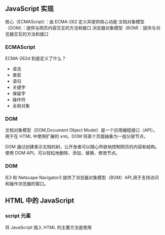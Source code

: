 ## JavaScript 实现

核心（ECMAScript）：由 ECMA-262 定义并提供核心功能
文档对象模型（DOM）：提供与网页内容交互的方法和接口
浏览器对象模型（BOM)：提供与浏览器交互的方法和接口

### ECMAScript

ECMA-262d 到底定义了什么？

- 语法
- 类型
- 语句
- 关键字
- 保留字
- 操作符
- 全局对象

### DOM

文档对象模型（DOM,Document Object Model）是一个应用编程接口（API）。用于在 HTML 中使用扩展的 xml。DOM 将真个页面抽象为一组分层节点。

DOM 通过创建表示文档的树，让开发者可以随心所欲地控制网页的内容和结构。使用 DOM API。可以轻松地删除、添加、替换、修改节点。

### DOM

IE3 和 Netscape Navigator3 提供了浏览器对象模型（BOM）API,用于支持访问和操作浏览器的窗口。

## HTML 中的 JavaScript

### script 元素

将 JavaScript 插入 HTML 的主要方法是使用<script>元素。
有以下 8 个属性

- async：可选。表示应该立即开始下载脚本，但不能阻止其它页面动作，比如下载资源或等待其他脚本加载。只对外部脚本文件有效。
- charset：可选。使用 src 属性指定的代码字符集。这个属性很少使用，因为大多数浏览器不在乎它的值。
- crossorigin：可选。配置相关请求的 CORS（跨域资源共享）设置。默认不实用 CORS。
- defer：可选。表示脚本可以延迟到文档完全被解析和显示之后再执行。只对外部脚本文件有效。
- integrity：可选。允许比对接收到的资源和指定的加密签名以验证子资源完整性(SRI， 12 Subresource Integrity)。如果接收到的资源的签名与这个属性指定的签名不匹配，则页面会报错，脚本不会执行。这个属性可以用于确保内容分发网络(CDN，Content Delivery Network)不会提供恶意内容
- language：废弃。
- src：可选。表示包含要执行的代码的外部文件。
- type：可选。代替 language，表示代码块中脚本语言的内容类型(也称 MIME 类型)。

### 行内代码与外部文件

最佳实践是尽可能将 JavaScript 代码放在外部文件中

- 可维护性
- 缓存
- 适应未来

### 文档模式

混杂模式
标准模式
准标准模式

### <noscript>元素

### 总结

JavaScript 是通过<script>元素插入到 HTML 页面中的。这个元素可用于把 JavaScript 代码嵌入到 HTML 页面中，跟其他标记混合在一起，也可用于引入保存在外部文件中的 JavaScript

- 要包含外部 JavaScript 文件，必须将 src 属性设置为要包含文件的 URL.
- 所有<script>元素会依照它们在网页中出现的次序被解释。在不使用 defer 和 async 属性的 情况下，包含在<script>元素中的代码必须严格按次序解释。
- 对不推迟执行的脚本，浏览器必须解释完位于<script>元素中的代码，然后才能继续渲染页面 的剩余部分。为此，通常应该把<script>元素放到页面末尾，介于主内容之后及</body>标签 之前。
- 可以使用 defer 属性把脚本推迟到文档渲染完毕后再执行。推迟的脚本原则上按照它们被列出 的次序执行。
- 可以使用 async 属性表示脚本不需要等待其他脚本，同时也不阻塞文档渲染，即异步加载。异 步脚本不能保证按照它们在页面中出现的次序执行。
- 通过使用<noscript>元素，可以指定在浏览器不支持脚本时显示的内容。如果浏览器支持并启 用脚本，则<noscript>元素中的任何内容都不会被渲染。

## 语言基础

### 语法

区分大小写
标识符
注释
严格模式
语句

### 关键词与保留字

关键字：
break do
case else
catch export
class extends
const finally
continue for
debugger function this
default if throw
delete import try
in typeof
instanceof var
new void
return while
super with
switch yield

保留字：将来用
enum
严格模式下保留:
implements package public
interface protected static
let private
模块代码中保留: await

### 变量

ECMAScript 变量是松散类型的，意思是变量可以用于保存任何类型的数据
var let const
优先使用 const let var

### 数据类型

6 种简单数据类型（也称为原始类型）：Undefined、Null、Boolean、Number、String 和 Symbol。还有一种复杂数据类型叫 Object

typeof undefined boolean string number (object 或 null） function sumbol
特殊值 null 被认为是一个对空对象的引用。

Number()、parseInt()和 parseFloat()

## 变量、作用域与内存

JavaScript 变量可以保存俩种类型的值：原始值和引用值。原始值：Undefined、Null、Boolean、Number、String 和 Symbol。

- 原始值大小固定，因此保存在栈内存上。
- 从一个变量到另一个变量复制原始值会创建该值的第二个副本。
- 引用值是对象，存储在堆内存上。
- 包含引用值的变量实际上只包含指向相应对象的一个指针，而不是对象本身。
- 从一个变量到另一个变量复制引用值只会复制指针，因此结果是俩个变量都指向同一个对象。
- typeof 操作符可以确定值的原始类型，而 instanceof 操作符用于确保值的引用类型。
- 任何变量都存在于某个执行上下文中（也称为作用域）。这个上下文（作用域）决定了变量的生命周期，以及它们可以访问代码的哪些部分，执行上下文可以总结如下：
- 执行上下文分全局上下文、函数上下文和块级上下文。
- 代码执行流每进入一个新上下文，都会创建一个作用域链，用于搜索变量和函数。
- 函数或块的局部上下文不仅可以访问自己作用域内的变量，而且也可以访问任何包含上下文乃至全局上下文中的变量
- 全局上下文只能访问全局上下文中的变量和函数，不能直接访问局部上下文中的任何数据。
- 变量的执行上下文用于确定什么时候释放内存。

JavaScript 是使用垃圾回收的编程语言，开发者不需要操心内存分配和回收。JavaScript 的垃圾回收程序总结：

- 离开作用域的值会被自动标记为可回收，然后再垃圾回收期间被删除。
- 主流的垃圾回收算法是标记清理，即先给当前不使用的值加上标记，再回来回收它们的内存。
- 引用计数是另一种垃圾回收策略，需要记录值被引用了多少次。
- 引用计数在代码中存在循环引用时会出现问题。
- 解除变量的引用不仅可以消除循环引用，而且对垃圾回收也有帮助。为促进内存回收，全局对象、全局对象的属性和循环引用都应该在不需要时解除引用。

## 基本引用类型

对象被认为是某个特定引用类型的实例。新对象通过使用 new 操作符后跟一个构造函数(constructor)来创建。构造函数就是用来创建新对象的函数

JavaScript 中的对象称为引用值，集中内置的引用类型可用于创建特定类型的对象。

- 引用值与传统面向对象编程语言中的类相似，但实现不同。
- Date 类型提供关于日期和时间的信息，包括当前日期、时间及相关计算。
- RegExp 类型是 ECMAScript 支持正则表达式的接口，提供了大多数基础的和部分高级的正则表达式功能。

函数实际上是 Function 类型，函数也是对象，有方法，可以用于增强其能力。
由于原始值包装类型的存在，JavaScript 中的原始值可以被当成对象来使用。有 3 种原始值包装类
型：Boolean、Number 和 String。

- 每种包装类型都映射到同名的原始类型。
- 以读模式访问原始值时，后台会实例化一个原始值包装类型的对象，借助这个对象可以操作相应的数据。
- 涉及原始值的语句执行完毕后，包装对象就会被销毁。

当代码开始执行时，全局上下文中会存在两个内置对象：Global 和 Math。其中，Global 对象在
大多数 ECMAScript 实现中无法直接访问。不过，浏览器将其实现为 window 对象。所有全局变量和函
数都是 Global 对象的属性。Math 对象包含辅助完成复杂计算的属性和方法。

## 集合引用类型

- 引用类型与传统面向对象编程语言中的类相似，但实现不同。
- Object 类型是一个基础类型，所有引用类型都从它继承了基本的行为。
- Array 类型表示一组有序的值，并提供了操作和转换值的能力。
- 定型数组包含一套不同的引用类型，用于管理数组在内存中的类型
- Date 类型提供了关于日期和时间的信息，包括当前日期和时间以及计算
- RegExp 类型是 ECMASScript 支持的正则表达式的接口，提供了大多数基本正则表达式以及一些高级正则表达式的能力。

函数其实是 Function 类型的实例，意味着函数也是对象。由于函数是对象，因此也就具有能够增强自身行为的方法。

## 迭代器与生成器

迭代是一种所有编程语言中都可以看到的模式。ECMAScript 6 正式支持迭代模式并引入了两个新的
语言特性：迭代器和生成器。
迭代器是一个可以由任意对象实现的接口，支持连续获取对象产出的每一个值。任何实现 Iterable
接口的对象都有一个 Symbol.iterator 属性，这个属性引用默认迭代器。默认迭代器就像一个迭代器
工厂，也就是一个函数，调用之后会产生一个实现 Iterator 接口的对象。
迭代器必须通过连续调用 next()方法才能连续取得值，这个方法返回一个 IteratorObject。这
个对象包含一个 done 属性和一个 value 属性。前者是一个布尔值，表示是否还有更多值可以访问；后
者包含迭代器返回的当前值。这个接口可以通过手动反复调用 next()方法来消费，也可以通过原生消
费者，比如 for-of 循环来自动消费。
生成器是一种特殊的函数，调用之后会返回一个生成器对象。生成器对象实现了 Iterable 接口，
因此可用在任何消费可迭代对象的地方。生成器的独特之处在于支持 yield 关键字，这个关键字能够
暂停执行生成器函数。使用 yield 关键字还可以通过 next()方法接收输入和产生输出。在加上星号之
后，yield 关键字可以将跟在它后面的可迭代对象序列化为一连串值。

## 对象、类与面向对象编程

ECMA-262 将对象定义

### 理解对象

属性的类型

1. 数据属性
   数据属性包含一个保存数据值的位置
   [[Configurable]]: 表示属性是否可以修改、删除
   [[Enumerable]]: 表示属性是否可以通过 for-in 循环
   [[Writable]]: 表示属性的值是否可以被修改。
   [[Value]]: 包含属性实际的值

2. 访问器属性
   [[Configurable]]:
   [[Enumerable]]
   [[Get]]: 获取函数，在读取属性时调用。默认值为 undefined
   [[Set]]: 设置函数，在写入属性时调用。
   不能直接定义，必须使用 Object.defineProperty()

读取属性的特性
Object.getOwnPropertyDescriptor()取得指定属性的属性描述符：属性所在的对象和要取得其描述符的属性名。

合并对象
把源对象所有的本地属性一起复制到目标对象上。有时候这种操作也称为“混如”(mixin)，因为目标对象通过混如源对象的属性得到了增强。
Object.assign() 浅复制

对象标识及相等判定
ES6 Object.is(a, b)

增强的对象语法

1. 属性值简写
   let Person = {
   name
   }

2. 可计算属性

```JavaScript
const nameKey = 'name';

function getUniqueKey(key) {
  return `${key}_${uniqueToken++}`;
}

let person = {
  [getUniqueKey(nameKey)]: 'Matt'
}

consoke.log(person); // {name_0: 'Matt'}
```

3. 简写方法名

```JavaScript
let person = {
  sayName(name) {
    console.log()
  }
}
```

对象解构
{a, b} = object

### 创建对象

ES6 开始正式支持类和继承。ES6 的类仅仅是封装了 ES5.1 构造函数加原型继承的语法糖而已。

工厂模式

构造函数模式
使用 new 就叫构造函数

原型模式
只要创建一个函数，就会按照特定的规则为这个函数创建一个 prototype 属性（指向原型对象）。所有原型对象自动获取一个名为 constructor 的属性,指回与之关联的构造函数。

**proto**属性，通过这个属性可以访问对象的原型。

构造函数有一个 prototype 属性引用其原型对象，而这个原型对象也有一个 constructor 属性，引用这个构造函数

Object.getPrototypeOf()取得一个对象的原型

Object.setPrototypeOf()可以向实例的私有特性[[Prototype]]写入一个新值

hawOwnProperty()方法用于确定某个属性是在实例上还是原型对象上。

对象迭代
Object.values()返回对象值的数组
Object.entries()返回键/值对的数组。

### 继承

接口继承和实现继承

原型链
ECMA-262 把原型链定义为 ECMAScript 的主要继承方式。其基本思想就是通过原型继承多个引用类型的属性和方法。每个构造函数都有一个原型对象，原型有一个属性指回构造函数，而实例有一个内部指针指向原型。如果原型是另一个类型的实例。就意味着这个原型本身有一个内部指针指向另一个原型，相应地另一个原型也有一个指针指向另一个构造函数。这样就在实例和原型之间构造了一条原型链。这就是原型链的基本构想。

1. 默认原型
   任何函数的默认原型都是一个 Object 的实例，这意味着这个实例有一个内部指针指向 Object.prototype.

2. 原型与继承关系
   instanceof isPrototypeOf()

3. 关于方法

4. 原型链的问题
   会在所有实例间共享
   子类型在实例化时不能给父类型的构造函数传参

- 工厂模式就是一个简单的函数，这个函数可以创建对象，为它添加属性和方法，然后返回这个对象。这个模式在构造函数模式出现后就很少用了。

- 使用构造函数模式可以自定义引用类型，可以使用 new 关键字像创建内置类型实例一样创建自定义类型的实例。不过，构造函数模式也有不足，主要是其成员无法重用，包括函数。

- 原型模式解决了成员共享的问题，只要是添加到构造函数 prototype 上的属性和方法就可以共享。而组合构造函数和原型模式通过构造函数定义实例属性，通过原型定义共享的属性和方法。

- 原型继承可以无须明确定义构造函数而实现继承，本质上是对给定对象执行浅复制

- 与原型式继承紧密相关的是寄生式继承，即先基于一个对象创建一个新对象，然后再增强这个新对象，最后返回新对象。这个模式也被用在组合继承中，用于避免重复调用父类构造函数导致的浪费。

- 寄生组合继承被认为是实现基于类型继承的最有效方式。

```JavaScript
function inheritPrototype(subType, superType) {
  let prototype = object(superType.prototype);
  prototype.constructor = subType;
  subType.prototype = prototype;
}
```

## 代理与反射

从宏观上看，代理是真实 JavaScript 对象的透明抽象层。代理可以定义包含捕获器的处理程序对象，
而这些捕获器可以拦截绝大部分 JavaScript 的基本操作和方法。在这个捕获器处理程序中，可以修改任
何基本操作的行为，当然前提是遵从捕获器不变式。

## 函数

函数实际上是对象。每个函数都是 Function 类型的实例，而 Function 也有属性和方法，而 Function 也有属性和方法，跟其他引用类型一样。

arguments.callee 就是一个指向正在执行的函数的指针，因此可以在函数内部递归调用

```JavaScript
function factorial(num) {
  if (num <= 1) {
    return 1;
  } else {
    return num * arguments.callee(num - 1);
  }
}
```

ES6 尾调用优化的关键：如果函数的逻辑允许基于尾调用将其销毁，则引擎就会那么做。

```JavaScript
function fib(n) {
  if (n < 2) {
    return n;
  }
  return fib(n - 1) + fib(n - 2);
}

// 优化
// 基础框架
function fib(n) {
  return fibImpl(0, 1, n);
}
// 执行递归
function fibImpl(a, b, n){
  if (n === 0) {
    return a;
  }
  return fibImpl(b, a + b, n - 1);
}
```

闭包指的是那些引用了另一个函数作用域中变量的函数，通常是在嵌套函数中实现的。

- 函数表达式与函数声明是不一样的。函数声明要求写出函数名称，而函数表达式并不需要。没有名称的函数表达式也被称为匿名函数。

- ES6 新增了类似于函数表达式的箭头函数语法，但俩者也有一些重要区别。

- JavaScript 中函数定义与调用时的参数极其灵活。arguments 对象，以及 ES6 新增的扩展操作符，可以实现函数定义和调用的完全动态化。

- 函数内部也暴露了很多对象和引用，涵盖了函数被谁调用、使用什么调用，以及调用时传入了什么参数等信息。

- JavaScript 引擎可以优化符合尾调用条件的函数，以节省栈空间

- 闭包的作用域链中包含自己的一个变量对象，然后是包含函数的变量对象，直到全局上下文的变量对象。

- 通常，函数作用域及其中的所有变量在函数执行完毕后都会被销毁

- 闭包在函数返回之后，其作用域会一直保存在内存中，直到闭包被销毁。

- 函数可以在创建之后立即调用，执行其中代码之后却不留下对函数的引用。

- 立即调用的函数表达式如果不在包含作用域中将返回值赋给一个变量，则其包含的所有变量都会被销毁

- 虽然 JavaScript 没有私有对象属性的概念，但可以使用闭包实现公共方法，访问位于包含作用域中定义的变量

- 可以访问私有变量的公共方法叫做特权方法

- 特权方法可以使用构造函数或原型模式通过自定义类型中实现，也可以使用模块模式或模块增强在单例对象上实现。

## 期约与异步函数

睡眠

```JavaScript
async function sleep(delay) {
 return new Promise((resolve) => setTimeout(resolve, delay));
}
async function foo() {
 const t0 = Date.now();
 await sleep(1500); // 暂停约 1500 毫秒
 console.log(Date.now() - t0);
}
foo();
```

## BOM

浏览器对象模型（BOM，Browser Object Model）是以 window 对象为基础的，这个对象代表了浏览器窗口和页面可见的区域。window 对象也被复用为 ECMAScript 的 Global 独享，因此所有全局变量和函数都是它的属性，而且所有原生类型的构造函数和普通函数也都从一开始就存在于这个对象之上。

- 要引用其他 window 对象，可以使用几个不同的窗口指针。
- 通过 location 对象可以以编程方式曹总浏览器的导航系统。通过设置这个对象上的属性，可以改变浏览器 URL 中的某一部分或全部。
- 使用 replace()方法可以替换浏览器历史记录中当前显示的页面，并导航到新 URL
- navigator 对象提供关于浏览器的信息。

## 客户端检测

获取坐标必须 https

```JavaScript
	navigator.geolocation.getCurrentPosition(
				() => { },
				(e) => {
					console.log(e.code); // 1
					console.log(e.message); // Only secure origins are allowed
				}
			);
```

## DOM

文档对象模型（DOM,Document Object Model）是语言中立的 HTML 和 XML 文档的 API。DOM Level 1 将 HTML 和 XML 文档定义为一个节点的多层次结构，并暴露出 JavaScript 接口以操作文档的底层结构和外观。

- Node 是基准节点类型，是文档一个部分的抽象表示，所有其他类型都继承 Node。
- Document 类型表示整个文档，对应树形结构的根节点。在 JavaScript 中，document 对象是 Document 的实例，拥有查询和获取节点的很多方法
- Element 节点表示文档中所有 HTML 或 XML 元素，可以用来操作它们的内容和属性
- 其他节点类型分别表示文本内容、注释、文档类型、CDATA 区块和文档片段

MutationObserver 是为代替性能不好的 MutationEvent 而问世。使用它可以有效精准地监控 DOM 变化，而且 API 也相对简单。

## DOM 扩展

- Selectors API 为基于 CSS 选择符获取 DOM 元素定义来几个方法：querySelector()、querySelectorAll()和 matches()

- Element Traversal 在 DOM 元素上定义了额外的属性，以方便对 DOM 元素进行遍历。这个需求上因浏览器处理元素间空格的差异而产生的。

MutationObserver是为代替性能不好的MutationEvent而问世。使用它可以有效精准地监控DOM变化，而且API也相对简单。

- HTML5 为标准 DOM 提供了大量扩展。其中包括对 innerHTML 属性等事实标准进行了标准化，还有焦点管理、字符集、滚动等特性。

## DOM2和DOM3
DOM2 Style模块定义了如何操作元素的样式信息
* 每个元素都有一个关联的style对象，可用于确定和修改元素特定的样式
* 要确定元素的计算样式，包括应用到元素身上的所有CSS规则，可以使用getComputedStyle()方法
* 通过document.styleSheets集合可以访问文档上所有的样式表
  DOM2 Traversal and Range模块定义了与DOM结构交互的不同方式
* NodeIterator和TreeWalker可以对DOM树执行深度优先的遍历
* NodeIterator支持在DOM结构的所有方向移动，包括父节点、同胞节点和子节点
* 范围是选择DOM结构中特定部分并进行操作的一种方式
* 通过范围的选择可以在保持文档结构完好的同时从文档中移除内容，也可复制文档中相应的部分。

## 事件
JavaScript与HTML的交互是通过事件实现的，事件代表文档或浏览器窗口中某个有意义的时刻。可以使用仅在事件发生时执行的监听器（也叫处理程序）订阅事件。

### 事件流
事件冒泡
IE事件流被称为事件冒泡，这是因为事件被定义为从最具体的元素开始触发，然后向上传播至没有那么具体的元素。

事件捕获
事件捕获的意思是最不具体的节点应该最先收到事件，而最具体的节点应该最后收到事件。

DOM事件流
DOM2Events规范规定事件流分为3个阶段：事件捕获、到达目标和事件冒泡。事件捕获最先发生，为提前拦截事件提供了可能。然后，实际的目标元素接收到事件。最后一个阶段是冒泡，最迟要在这个阶段响应事件。

内存与性能问题
* 最好限制一个页面中事件处理程序的数量，因为它们会占用过多内存，导致页面响应缓慢
* 利用事件冒泡，事件委托可以解决限制事件处理程序数量的问题
* 最好在页面卸载之前删除所有事件处理程序

## 动画与Canvas图形
requestAnimationFrame是简单但实用的工具，可以让JavaScript跟进浏览器渲染周期，从而更加有效地实现网页视觉动销

HTML5的<canvas>元素为JavaScript提供了动态创建图形的API。这些图形需要使用特定上下文绘制，主要有俩种。第一种是支持基本绘图操作的2D上下文：
* 填充和描绘颜色及图案
* 绘制矩形
* 绘制路径
* 绘制文本
* 创建渐变和图案
  
第二种是3D上下文，也就是WebGL。WebGL是浏览器对OpenGL ES2.0的实现。
WebGL支持比2D上下文更强大的绘图能力
* 用OpenGL着色器语言（GLSL）编写顶点和片段着色器
* 支持定型数组，限定数组中包含数组的类型
* 创建和操作纹理